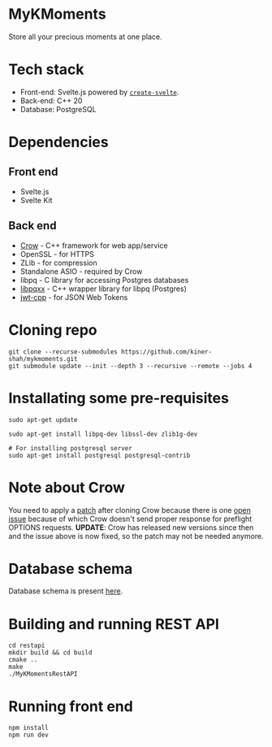 # MyKMoments
Store all your precious moments at one place.

# Tech stack
* Front-end: Svelte.js powered by [`create-svelte`](https://github.com/sveltejs/kit/tree/master/packages/create-svelte).
* Back-end: C++ 20
* Database: PostgreSQL

# Dependencies
## Front end
* Svelte.js
* Svelte Kit
## Back end
* [Crow](https://github.com/CrowCpp/Crow/) - C++ framework for web app/service
* OpenSSL - for HTTPS
* ZLib - for compression
* Standalone ASIO - required by Crow
* libpq - C library for accessing Postgres databases
* [libpqxx](https://github.com/jtv/libpqxx) - C++ wrapper library for libpq (Postgres)
* [jwt-cpp](https://github.com/Thalhammer/jwt-cpp) - for JSON Web Tokens

# Cloning repo
```
git clone --recurse-submodules https://github.com/kiner-shah/mykmoments.git
git submodule update --init --depth 3 --recursive --remote --jobs 4
```

# Installating some pre-requisites
```
sudo apt-get update

sudo apt-get install libpq-dev libssl-dev zlib1g-dev

# For installing postgresql server
sudo apt-get install postgresql postgresql-contrib
```

# Note about Crow
You need to apply a [patch](crow_hack.patch) after cloning Crow because there is one [open issue](https://github.com/CrowCpp/Crow/issues/538) because of which Crow doesn't send proper response for preflight OPTIONS requests.
**UPDATE**: Crow has released new versions since then and the issue above is now fixed, so the patch may not be needed anymore.

# Database schema
Database schema is present [here](restapi/mkm_db.sql).

# Building and running REST API
```
cd restapi
mkdir build && cd build
cmake ..
make
./MyKMomentsRestAPI
```

# Running front end
```
npm install
npm run dev
```
